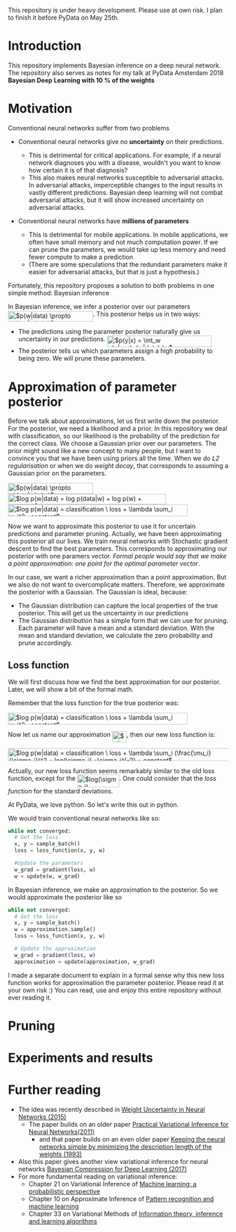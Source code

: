 This repository is under heavy development. Please use at own risk. I plan to finish it before PyData on May 25th.

# Introduction
This repository implements Bayesian inference on a deep neural network. The repository also serves as notes for my talk at PyData Amsterdam 2018 **Bayesian Deep Learning with 10 % of the weights** 

# Motivation
Conventional neural networks suffer from two problems

  * Conventional neural networks give no **uncertainty** on their predictions. 
    * This is detrimental for critical applications. For example, if a neural network diagnoses you with a disease, wouldn't you want to know how certain it is of that diagnosis?
    * This also makes neural networks susceptible to adversarial attacks. In adversarial attacks, imperceptible changes to the input results in vastly different predictions. Bayesian deep learning will not combat adversarial attacks, but it will show increased uncertainty on adversarial attacks.

  * Conventional neural networks have **millions of parameters**

    * This is detrimental for mobile applications. In mobile applications, we often have small memory and not much computation power. If we can prune the parameters, we would take up less memory and need fewer compute to make a prediction
    * (There are some speculations that the redundant parameters make it easier for adversarial attacks, but that is just a hypothesis.)

Fortunately, this repository proposes a solution to both problems in one simple method: Bayesian inference

In Bayesian inference, we infer a posterior over our parameters <img alt="$p(w|data) \propto p(data|w)p(w)$" src="https://rawgit.com/RobRomijnders/weight_uncertainty/master/svgs/ae6c870a717604621ad875abaa1b936d.svg?invert_in_darkmode" align=middle width="193.903545pt" height="24.56552999999997pt"/>.  This posterior helps us in two ways:
  
  * The predictions using the parameter posterior naturally give us uncertainty in our predictions. <img alt="$p(y|x) = \int_w p(p|x,w)p(w|data)dw$" src="https://rawgit.com/RobRomijnders/weight_uncertainty/master/svgs/dbb647613f36e527b72e9cdccbd6c3ce.svg?invert_in_darkmode" align=middle width="239.23399499999996pt" height="26.48447999999999pt"/>
  * The posterior tells us which parameters assign a high probability to being zero. We will prune these parameters.


# Approximation of parameter posterior

Before we talk about approximations, let us first write down the posterior. For the posterior, we need a likelihood and a prior. In this repository we deal with classification, so our likelihood is the probability of the prediction for the correct class. We choose a Gaussian prior over our parameters. The prior might sound like a new concept to many people, but I want to convince you that we have been using priors all the time. When we do *L2 regularisation* or when we do *weight decay*, that corresponds to assuming a Gaussian prior on the parameters.

<img alt="$p(w|data) \propto p(data|w)p(w)$" src="https://rawgit.com/RobRomijnders/weight_uncertainty/master/svgs/ae6c870a717604621ad875abaa1b936d.svg?invert_in_darkmode" align=middle width="193.903545pt" height="24.56552999999997pt"/>

<img alt="$log p(w|data) =  log p(data|w) + log p(w) + constant$" src="https://rawgit.com/RobRomijnders/weight_uncertainty/master/svgs/e31c20782efe67b634accb5aabf87054.svg?invert_in_darkmode" align=middle width="361.48579499999994pt" height="24.56552999999997pt"/>

<img alt="$log p(w|data) =  classification \ loss + \lambda \sum_i w_i^2+ constant$" src="https://rawgit.com/RobRomijnders/weight_uncertainty/master/svgs/ffa76ab98ff1da7adf2574b4fba0caac.svg?invert_in_darkmode" align=middle width="409.62454499999996pt" height="26.70657pt"/>

Now we want to approximate this posterior to use it for uncertain predictions and parameter pruning. Actually, we have been approximating this posterior all our lives. We train neural networks with Stochastic gradient descent to find the best parameters. This corresponds to approximating our posterior with one paramers vector. *Formal people would say that we make a point approximation: one point for the optimal parameter vector*. 

In our case, we want a richer approximation than a point approximation. But we also do not want to overcomplicate matters. Therefore, we approximate the posterior with a Gaussian. The Gaussian is ideal, because:

  * The Gaussian distribution can capture the local properties of the true posterior. This will get us the uncertainty in our predictions
  * The Gaussian distribution has a simple form that we can use for pruning. Each parameter will have a mean and a standard deviation. With the mean and standard deviation, we calculate the zero probability and prune accordingly.

## Loss function

We will first discuss how we find the best approximation for our posterior. Later, we will show a bit of the formal math.

Remember that the loss function for the true posterior was:

<img alt="$log p(w|data) =  classification \ loss + \lambda \sum_i w_i^2+ constant$" src="https://rawgit.com/RobRomijnders/weight_uncertainty/master/svgs/ffa76ab98ff1da7adf2574b4fba0caac.svg?invert_in_darkmode" align=middle width="409.62454499999996pt" height="26.70657pt"/>

Now let us name our approximation <img alt="$q(w)$" src="https://rawgit.com/RobRomijnders/weight_uncertainty/master/svgs/68d98207e0a01db0b474b8cf789ab914.svg?invert_in_darkmode" align=middle width="32.8053pt" height="24.56552999999997pt"/>, then our new loss function is:

<img alt="$log p(w|data) =  classification \ loss + \lambda \sum_i (\frac{\mu_i}{\sigma_i})^2 + log(\sigma_i) +\sigma_i^{-2} + constant$" src="https://rawgit.com/RobRomijnders/weight_uncertainty/master/svgs/13033632a4da3583256dd22e1b6781c1.svg?invert_in_darkmode" align=middle width="541.401795pt" height="28.839689999999997pt"/>

Actually, our new loss function seems remarkably similar to the old loss function, except for the <img alt="$log(\sigma_i) +\sigma_i^{-2}$" src="https://rawgit.com/RobRomijnders/weight_uncertainty/master/svgs/3c9cfadb06e9a5c0ae3c32f6b19595d3.svg?invert_in_darkmode" align=middle width="95.872755pt" height="28.839689999999997pt"/>. One could consider that the *loss function* for the standard deviations.

At PyData, we love python. So let's write this out in python.

We would train conventional neural networks like so:

```python
while not converged:
  # Get the loss
  x, y = sample_batch()
  loss = loss_function(x, y, w)

  #Update the parameters
  w_grad = gradient(loss, w)
  w = update(w, w_grad)
```
In Bayesian inference, we make an approximation to the posterior. So we would approximate the posterior like so

```python
while not converged:
  # Get the loss
  x, y = sample_batch()
  w = approximation.sample()
  loss = loss_function(x, y, w)

  # Update the approximation
  w_grad = gradient(loss, w)
  approximation = update(approximation, w_grad)
```

I made a separate document to explain in a formal sense why this new loss function works for approximation the parameter posterior. Please read it at your own risk :) You can read, use and enjoy this entire repository without ever reading it. 



# Pruning

# Experiments and results



# Further reading

  * The idea was recently described in [Weight Uncertainty in Neural Networks (2015)](https://arxiv.org/abs/1505.05424)
    * The paper builds on an older paper [Practical Variational Inference for Neural Networks(2011)](https://papers.nips.cc/paper/4329-practical-variational-inference-for-neural-networks)
      * and that paper builds on an even older paper [Keeping the neural networks simple by minimizing the description length of the weights (1993)](https://dl.acm.org/citation.cfm?id=168306)
  * Also this paper gives another view variational inference for neural networks [Bayesian Compression for Deep Learning (2017)](https://arxiv.org/abs/1705.08665)
  * For more fundamental reading on variational inference:
    * Chapter 21 on Variational Inference of [Machine learning: a probabilistic perspective](https://www.cs.ubc.ca/~murphyk/MLbook/)
    * Chapter 10 on Approximate Inference of [Pattern recognition and machine learning](https://www.springer.com/gp/book/9780387310732)
    * Chapter 33 on Variational Methods of [Information theory, inference and learning algorithms](http://www.inference.org.uk/itila/book.html)
